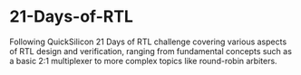 # 21-Days-of-RTL
Following QuickSilicon 21 Days of RTL challenge covering various aspects of RTL design and verification, ranging from fundamental concepts such as a basic 2:1 multiplexer to more complex topics like round-robin arbiters.
